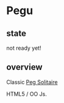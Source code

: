 # Pegu

## state

not ready yet!


## overview
Classic [Peg Solitaire](http://en.wikipedia.org/wiki/Peg_solitaire)

HTML5 / OO Js. 


